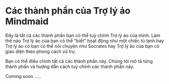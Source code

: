 # Các thành phần của Trợ lý ảo Mindmaid

Đây là tất cả các thành phần bạn có thể tuỳ chỉnh Trợ lý ảo của mình. Làm thế nào Trợ lý ảo của bạn có thể "biết" hoạt động như một chiếc tủ lạnh hay Trợ lý ảo có bạn có thể nói chuyện như Socrates hay Trợ lý ảo của bạn có giao diện theo phong cách vũ trụ.

Bạn có thể điều chỉnh tất cả các thành phần này. Chúng tôi mô tả từng thành phần và hướng dẫn cách tuỳ chỉnh các thành phần này.

Coming soon .....
